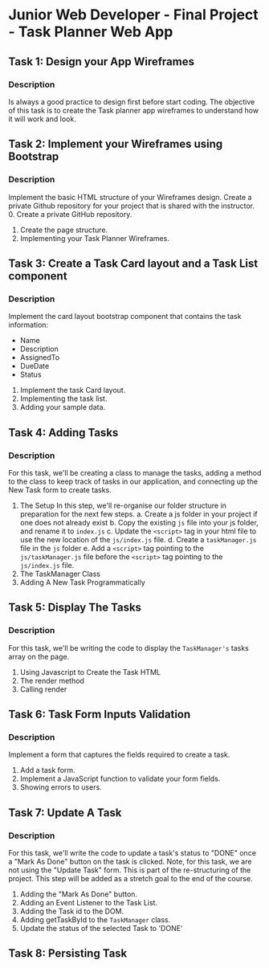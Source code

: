 # Junior Web Developer - Final Project - Task Planner Web App
## Task 1: Design your App Wireframes
### Description
Is always a good practice to design first before start coding. The objective of this task is to create the Task planner app wireframes to understand how it will work and look.
## Task 2: Implement your Wireframes using Bootstrap
### Description
Implement the basic HTML structure of your Wireframes design.
Create a private Github repository for your project that is shared with the instructor.
0. Create a private GitHub repository.
1. Create the page structure.
2. Implementing your Task Planner Wireframes.
## Task 3: Create a Task Card layout and a Task List component
### Description
Implement the card layout bootstrap component that contains the task information:
* Name
* Description
* AssignedTo
* DueDate
* Status
1. Implement the task Card layout.
2. Implementing the task list.
3. Adding your sample data.
## Task 4: Adding Tasks
### Description
For this task, we'll be creating a class to manage the tasks, adding a method to the class to keep track of tasks in our application, and connecting up the New Task form to create tasks.
1. The Setup
In this step, we'll re-organise our folder structure in preparation for the next few steps.
a. Create a js folder in your project if one does not already exist
b. Copy the existing `js` file into your js folder, and rename it to `index.js`
c. Update the `<script>` tag in your html file to use the new location of the `js/index.js` file.
d. Create a `taskManager.js` file in the `js` folder
e. Add a `<script>` tag pointing to the `js/taskManager.js` file before the `<script>` tag pointing to the `js/index.js` file.
2. The TaskManager Class
3. Adding A New Task Programmatically
## Task 5: Display The Tasks
### Description
 For this task, we'll be writing the code to display the `TaskManager's` tasks array on the page.
1. Using Javascript to Create the Task HTML
2. The render method
3. Calling render
## Task 6: Task Form Inputs Validation
### Description
Implement a form that captures the fields required to create a task.
1. Add a task form.
2. Implement a JavaScript function to validate your form fields.
3. Showing errors to users.
## Task 7: Update A Task
### Description
For this task, we'll write the code to update a task's status to "DONE" once a "Mark As Done" button on the task is clicked.
Note, for this task, we are not using the "Update Task" form. This is part of the re-structuring of the project. This step will be added as a stretch goal to the end of the course.
1. Adding the "Mark As Done" button.
2. Adding an Event Listener to the Task List.
3. Adding the Task id to the DOM.
4. Adding getTaskById to the `TaskManager` class.
5. Update the status of the selected Task to 'DONE'

## Task 8: Persisting Task